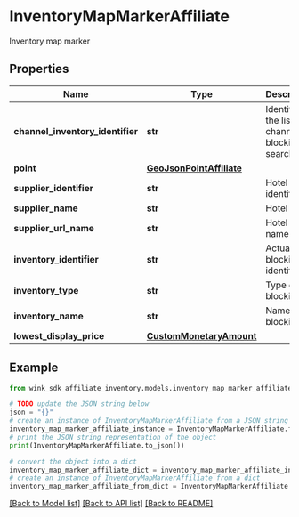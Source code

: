 # InventoryMapMarkerAffiliate

Inventory map marker

## Properties

Name | Type | Description | Notes
------------ | ------------- | ------------- | -------------
**channel_inventory_identifier** | **str** | Identifier of the list, channel blocking or search | 
**point** | [**GeoJsonPointAffiliate**](GeoJsonPointAffiliate.md) |  | 
**supplier_identifier** | **str** | Hotel identifier | 
**supplier_name** | **str** | Hotel name | 
**supplier_url_name** | **str** | Hotel url name | 
**inventory_identifier** | **str** | Actual blocking identifier | 
**inventory_type** | **str** | Type of blocking | 
**inventory_name** | **str** | Name of blocking | 
**lowest_display_price** | [**CustomMonetaryAmount**](CustomMonetaryAmount.md) |  | 

## Example

```python
from wink_sdk_affiliate_inventory.models.inventory_map_marker_affiliate import InventoryMapMarkerAffiliate

# TODO update the JSON string below
json = "{}"
# create an instance of InventoryMapMarkerAffiliate from a JSON string
inventory_map_marker_affiliate_instance = InventoryMapMarkerAffiliate.from_json(json)
# print the JSON string representation of the object
print(InventoryMapMarkerAffiliate.to_json())

# convert the object into a dict
inventory_map_marker_affiliate_dict = inventory_map_marker_affiliate_instance.to_dict()
# create an instance of InventoryMapMarkerAffiliate from a dict
inventory_map_marker_affiliate_from_dict = InventoryMapMarkerAffiliate.from_dict(inventory_map_marker_affiliate_dict)
```
[[Back to Model list]](../README.md#documentation-for-models) [[Back to API list]](../README.md#documentation-for-api-endpoints) [[Back to README]](../README.md)


